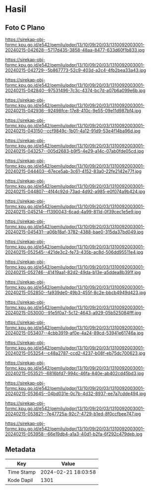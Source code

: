 # Hasil

## Foto C Plano

https://sirekap-obj-formc.kpu.go.id/e542/pemilu/pdpr/13/10/09/20/03/1310092003001-20240215-042628--5717d435-3858-48aa-8477-633d60f1b833.jpg

https://sirekap-obj-formc.kpu.go.id/e542/pemilu/pdpr/13/10/09/20/03/1310092003001-20240215-042729--5b867773-52c9-403d-a2c4-4fb2bea33a43.jpg

https://sirekap-obj-formc.kpu.go.id/e542/pemilu/pdpr/13/10/09/20/03/1310092003001-20240215-042840--97531496-7c3c-4374-bc7d-a07b6a099e6b.jpg

https://sirekap-obj-formc.kpu.go.id/e542/pemilu/pdpr/13/10/09/20/03/1310092003001-20240215-042936--92498fce-17e8-410c-9e55-09e11d987bf4.jpg

https://sirekap-obj-formc.kpu.go.id/e542/pemilu/pdpr/13/10/09/20/03/1310092003001-20240215-043150--ccf9849c-1b01-4a12-91d9-53e4f14ba96d.jpg

https://sirekap-obj-formc.kpu.go.id/e542/pemilu/pdpr/13/10/09/20/03/1310092003001-20240215-043257--005d2683-b9f5-4e29-a14c-07ab0fde05cd.jpg

https://sirekap-obj-formc.kpu.go.id/e542/pemilu/pdpr/13/10/09/20/03/1310092003001-20240215-044403--67ece5ab-3c61-4152-83a0-22fe2142e77f.jpg

https://sirekap-obj-formc.kpu.go.id/e542/pemilu/pdpr/13/10/09/20/03/1310092003001-20240215-044807--4f44c92d-73ad-4d92-a985-e0f074a9b424.jpg

https://sirekap-obj-formc.kpu.go.id/e542/pemilu/pdpr/13/10/09/20/03/1310092003001-20240215-045214--f1390043-6cad-4a99-811d-0f39cec1e5e9.jpg

https://sirekap-obj-formc.kpu.go.id/e542/pemilu/pdpr/13/10/09/20/03/1310092003001-20240215-045431--a06b18af-3782-4388-bae0-315da37bd049.jpg

https://sirekap-obj-formc.kpu.go.id/e542/pemilu/pdpr/13/10/09/20/03/1310092003001-20240215-052545--421de3c2-fe73-435b-ac8d-506dd95511e4.jpg

https://sirekap-obj-formc.kpu.go.id/e542/pemilu/pdpr/13/10/09/20/03/1310092003001-20240215-052746--41419aa1-82d2-49da-b13e-a5ddea8b391f.jpg

https://sirekap-obj-formc.kpu.go.id/e542/pemilu/pdpr/13/10/09/20/03/1310092003001-20240215-052850--fa939de0-49b3-455f-8c2e-bbcb4949d423.jpg

https://sirekap-obj-formc.kpu.go.id/e542/pemilu/pdpr/13/10/09/20/03/1310092003001-20240215-053000--91e5f0a7-5c12-4643-a929-05b525084fff.jpg

https://sirekap-obj-formc.kpu.go.id/e542/pemilu/pdpr/13/10/09/20/03/1310092003001-20240215-053407--4cbb3919-af0e-4a24-89cd-53941e61746a.jpg

https://sirekap-obj-formc.kpu.go.id/e542/pemilu/pdpr/13/10/09/20/03/1310092003001-20240215-053254--c48a2787-ccd2-4237-b08f-eb75dc700623.jpg

https://sirekap-obj-formc.kpu.go.id/e542/pemilu/pdpr/13/10/09/20/03/1310092003001-20240215-053521--6816bfd7-994c-46fa-840e-ab402cd45bd3.jpg

https://sirekap-obj-formc.kpu.go.id/e542/pemilu/pdpr/13/10/09/20/03/1310092003001-20240215-053645--04bd031e-0c7b-4d32-8937-ee7a7cdde494.jpg

https://sirekap-obj-formc.kpu.go.id/e542/pemilu/pdpr/13/10/09/20/03/1310092003001-20240215-053821--7e47725a-92c7-4729-b1ed-8f0ccfbee747.jpg

https://sirekap-obj-formc.kpu.go.id/e542/pemilu/pdpr/13/10/09/20/03/1310092003001-20240215-053958--66e19db4-a1a3-40d1-b2fa-6f292c479deb.jpg


## Metadata

| Key        | Value               |
| ---------- | ------------------- |
| Time Stamp | 2024-02-21 18:03:58 |
| Kode Dapil | 1301                |



